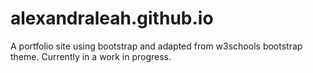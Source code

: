 # alexandraleah.github.io
A portfolio site using bootstrap and adapted from w3schools bootstrap theme. Currently in a work in progress.

